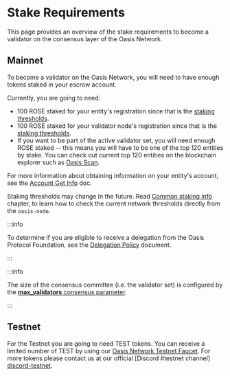 # Stake Requirements

This page provides an overview of the stake requirements to become a validator
on the consensus layer of the Oasis Network.

## Mainnet

To become a validator on the Oasis Network, you will need to have enough
tokens staked in your escrow account.

Currently, you are going to need:

* 100 ROSE staked for your entity's registration since that is the
[staking thresholds].
* 100 ROSE staked for your validator node's registration since that is the
[staking thresholds].
* If you want to be part of the active validator set, you will need enough
ROSE staked --  this means you will have to be one of the top 120 entities
by stake. You can check out current top 120 entities on the blockchain explorer
such as [Oasis Scan].

For more information about obtaining information on your entity's account, see
the [Account Get Info] doc.

Staking thresholds may change in the future. Read [Common staking info] chapter,
to learn how to check the current network thresholds directly from the
`oasis-node`.

[staking thresholds]: /general/oasis-network/genesis-doc#staking-thresholds
[Oasis Scan]: https://www.oasisscan.com/validators
[Account Get Info]: /general/manage-tokens/advanced/oasis-cli-tools/get-account-info
[Common staking info]: /general/manage-tokens/advanced/oasis-cli-tools/common-staking-info

:::info

To determine if you are eligible to receive a delegation from the Oasis Protocol
Foundation, see the [Delegation Policy] document.

[Delegation Policy]: /general/foundation/delegation-policy

:::

:::info

The size of the consensus committee (i.e. the validator set) is configured by
the [**max_validators** consensus parameter].

[**max_validators** consensus parameter]: /general/oasis-network/genesis-doc#consensus

:::

## Testnet

For the Testnet you are going to need TEST tokens. You can receive a limited
number of TEST by using our [Oasis Network Testnet Faucet][faucet-testnet]. For
more tokens please contact us at our official [Discord #testnet channel]
[discord-testnet].

[faucet-testnet]: https://faucet.testnet.oasis.dev/
[discord-testnet]: https://discord.com/channels/748635004384313474/960599828662976522
